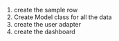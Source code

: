 1. create the sample row 
2. Create Model class for all the data
3. create the user adapter
4. create the dashboard

